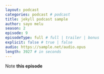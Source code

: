 ```yaml
---
layout: podcast
categories: podcast # podcast
title: jekyll podcast sample
author: sayo melu
season: 2
episode: 9
episodeType: full # full | trailer | bonus
explicit: false # true | false
audio: https://sample.net/audio.opus
length: 3927 # in seconds
---
```

Note **this episode**